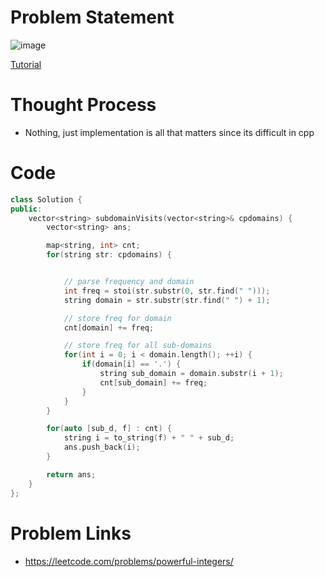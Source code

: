 # Problem Statement

![image](https://user-images.githubusercontent.com/10897423/137370337-01dc1711-b50b-4637-8233-60b591789361.png)

[Tutorial](https://www.youtube.com/watch?v=4ndmX1FvZks&list=PL-Jc9J83PIiEp9DKNiaQyjuDeg3XSoVMR&index=47)

# Thought Process
- Nothing, just implementation is all that matters since its difficult in cpp

# Code
```cpp
class Solution {
public:
    vector<string> subdomainVisits(vector<string>& cpdomains) {
        vector<string> ans;

        map<string, int> cnt;
        for(string str: cpdomains) {


            // parse frequency and domain
            int freq = stoi(str.substr(0, str.find(" ")));
            string domain = str.substr(str.find(" ") + 1);

            // store freq for domain
            cnt[domain] += freq;

            // store freq for all sub-domains
            for(int i = 0; i < domain.length(); ++i) {
                if(domain[i] == '.') {
                    string sub_domain = domain.substr(i + 1);
                    cnt[sub_domain] += freq;
                }
            }
        }

        for(auto [sub_d, f] : cnt) {
            string i = to_string(f) + " " + sub_d;
            ans.push_back(i);
        }

        return ans;
    }
};
```

# Problem Links
- https://leetcode.com/problems/powerful-integers/
